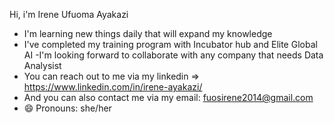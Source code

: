 Hi, i'm Irene Ufuoma Ayakazi
- I'm learning new things daily that will expand my knowledge 
- I've completed my training program with Incubator hub and Elite Global AI 
-I'm looking forward to collaborate with any company that needs Data Analysist 
- You can reach out to me via my linkedin => https://www.linkedin.com/in/irene-ayakazi/
- And you can also contact me via my email: fuosirene2014@gmail.com
- 😄 Pronouns: she/her


